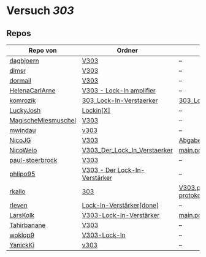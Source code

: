 # Versuch *303*

## Repos

|                     Repo von                     |                                                            Ordner                                                            |                                                                                                                              PDFs                                                                                                                               |
|--------------------------------------------------|------------------------------------------------------------------------------------------------------------------------------|-----------------------------------------------------------------------------------------------------------------------------------------------------------------------------------------------------------------------------------------------------------------|
|[dagbjoern](../repo/dagbjoern)                    |[V303](https://github.com/dagbjoern/AP-Physik/tree/master/V303)                                                               |–                                                                                                                                                                                                                                                                |
|[dlmsr](../repo/dlmsr)                            |[V303](https://github.com/dlmsr/praktikum/tree/master/V303)                                                                   |–                                                                                                                                                                                                                                                                |
|[dormail](../repo/dormail)                        |[V303](https://github.com/dormail/ap/tree/main/V303)                                                                          |–                                                                                                                                                                                                                                                                |
|[HelenaCarlArne](../repo/HelenaCarlArne)          |[V303 - Lock-In amplifier](https://github.com/HelenaCarlArne/ProtokolleAP/tree/master/V303%20-%20Lock-In%20amplifier)         |–                                                                                                                                                                                                                                                                |
|[komrozik](../repo/komrozik)                      |[303_Lock-In-Verstaerker](https://github.com/komrozik/AP2019/tree/master/303_Lock-In-Verstaerker)                             |[303_Lock_In_Verstärker.pdf](https://docs.google.com/viewer?url=https://raw.githubusercontent.com/komrozik/AP2019/master/303_Lock-In-Verstaerker/303_Lock_In_Verst%C3%A4rker.pdf)                                                                                |
|[LuckyJosh](../repo/LuckyJosh)                    |[Lockin[X]](https://github.com/LuckyJosh/APPhysik/tree/master/Lockin[X])                                                      |–                                                                                                                                                                                                                                                                |
|[MagischeMiesmuschel](../repo/MagischeMiesmuschel)|[V303](https://github.com/MagischeMiesmuschel/AnfaengerPraktikum/tree/master/V303)                                            |–                                                                                                                                                                                                                                                                |
|[mwindau](../repo/mwindau)                        |[v303](https://github.com/mwindau/praktikum/tree/master/v303)                                                                 |–                                                                                                                                                                                                                                                                |
|[NicoJG](../repo/NicoJG)                          |[V303](https://github.com/NicoJG/Anfaengerpraktikum/tree/master/V303)                                                         |[Abgabe.pdf](https://docs.google.com/viewer?url=https://raw.githubusercontent.com/NicoJG/Anfaengerpraktikum/master/V303/Abgabe.pdf)                                                                                                                              |
|[NicoWeio](../repo/NicoWeio)                      |[V303_Der_Lock_In_Verstaerker](https://github.com/NicoWeio/AP/tree/gh-pages/V303_Der_Lock_In_Verstaerker)                     |[main.pdf](https://docs.google.com/viewer?url=https://raw.githubusercontent.com/NicoWeio/AP/gh-pages/V303_Der_Lock_In_Verstaerker/build/main.pdf)                                                                                                                |
|[paul-stoerbrock](../repo/paul-stoerbrock)        |[V303](https://github.com/paul-stoerbrock/Praktikum/tree/master/V303)                                                         |–                                                                                                                                                                                                                                                                |
|[phlipo95](../repo/phlipo95)                      |[V303 - Der Lock-In-Verstärker](https://github.com/phlipo95/AP-Praktikum/tree/master/V303%20-%20Der%20Lock-In-Verst%C3%A4rker)|–                                                                                                                                                                                                                                                                |
|[rkallo](../repo/rkallo)                          |[303](https://github.com/rkallo/APWS1718/tree/master/303)                                                                     |[V303.pdf](https://docs.google.com/viewer?url=https://raw.githubusercontent.com/rkallo/APWS1718/master/303/V303.pdf)<br/>[protokoll_Lars.pdf](https://docs.google.com/viewer?url=https://raw.githubusercontent.com/rkallo/APWS1718/master/303/protokoll_Lars.pdf)|
|[rleven](../repo/rleven)                          |[Lock-In-Verstärker[done]](https://github.com/rleven/richard_joell_Praktikum/tree/master/Lock-In-Verst%C3%A4rker[done])       |–                                                                                                                                                                                                                                                                |
|[LarsKolk](../repo/LarsKolk)                      |[V303-Lock-In-Verstärker](https://github.com/LarsKolk/Anfaengerpraktikum/tree/master/V303-Lock-In-Verst%C3%A4rker)            |[main.pdf](https://docs.google.com/viewer?url=https://raw.githubusercontent.com/LarsKolk/Anfaengerpraktikum/master/V303-Lock-In-Verst%C3%A4rker/main.pdf)                                                                                                        |
|[Tahirbanane](../repo/Tahirbanane)                |[V303](https://github.com/Tahirbanane/AP/tree/main/V303)                                                                      |–                                                                                                                                                                                                                                                                |
|[woklop9](../repo/woklop9)                        |[V303-Lock-In](https://github.com/woklop9/Anfaengerpraktikum/tree/master/V303-Lock-In)                                        |–                                                                                                                                                                                                                                                                |
|[YanickKi](../repo/YanickKi)                      |[v303](https://github.com/YanickKi/AP_T_Y/tree/main/v303)                                                                     |–                                                                                                                                                                                                                                                                |
